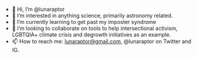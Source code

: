 - 👋 Hi, I’m @lunaraptor
- 👀 I’m interested in anything science, primarily astronomy related.
- 🌱 I’m currently learning to get past my imposter syndrome 
- 💞️ I’m looking to collaborate on tools to help intersectional activism, LGBTQIA+ climate crisis and degrowth initiatives as an example.
- 📫 How to reach me: lunaraptor@gmail.com, @lunaraptor on Twitter and IG.

<!---
lunaraptor/lunaraptor is a ✨ special ✨ repository because its `README.md` (this file) appears on your GitHub profile.
You can click the Preview link to take a look at your changes.
--->
